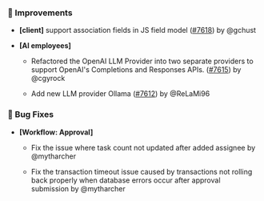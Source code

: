 ### 🚀 Improvements

- **[client]** support association fields in JS field model ([#7618](https://github.com/nocobase/nocobase/pull/7618)) by @gchust

- **[AI employees]**
  - Refactored the OpenAI LLM Provider into two separate providers to support OpenAI's Completions and Responses APIs. ([#7615](https://github.com/nocobase/nocobase/pull/7615)) by @cgyrock

  - Add new LLM provider Ollama ([#7612](https://github.com/nocobase/nocobase/pull/7612)) by @ReLaMi96

### 🐛 Bug Fixes

- **[Workflow: Approval]**
  - Fix the issue where task count not updated after added assignee by @mytharcher

  - Fix the transaction timeout issue caused by transactions not rolling back properly when database errors occur after approval submission by @mytharcher

